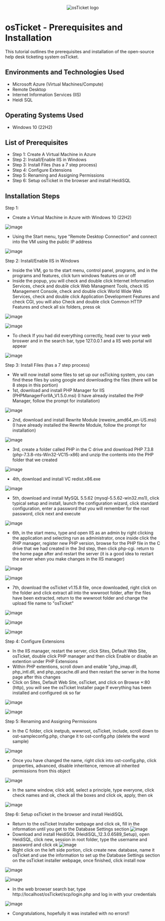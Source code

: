 <p align="center">
<img src="https://i.imgur.com/Clzj7Xs.png" alt="osTicket logo"/>
</p>

<h1>osTicket - Prerequisites and Installation</h1>
This tutorial outlines the prerequisites and installation of the open-source help desk ticketing system osTicket.<br />


<h2>Environments and Technologies Used</h2>

- Microsoft Azure (Virtual Machines/Compute)
- Remote Desktop
- Internet Information Services (IIS)
- Heidi SQL

<h2>Operating Systems Used </h2>

- Windows 10</b> (22H2)

<h2>List of Prerequisites</h2>

- Step 1: Create A Virtual Machine in Azure
- Step 2: Install/Enable IIS in Windows 
- Step 3: Install Files (has a 7 step process)
- Step 4: Configure Extensions
- Step 5: Renaming and Assigning Permissions
- Step 6: Setup osTicket in the browser and install HeidiSQL


<h2>Installation Steps</h2>

Step 1: 
- Create a Virtual Machine in Azure with Windows 10 (22H2)

![image](https://github.com/thechristinaq/osTicket---Prerequisites-and-Installation/assets/165831241/feb464ce-7a0b-4513-acfd-a5c1606df949)

- Using the Start menu, type "Remote Desktop Connection" and connect into the VM using the public IP address

![image](https://github.com/thechristinaq/osTicket---Prerequisites-and-Installation/assets/165831241/f5fb7401-30de-4d32-8299-437f8e863206)


Step 2: Install/Enable IIS in Windows
- Inside the VM, go to the start menu, control panel, programs, and in the programs and features, click turn windows features on or off
- Inside the popup, you will check and double click Internet Information Services, check and double click Web Managment Tools, check IIS Management Console, check and double click World Wide Web Services, check and double click Application Development Features and check CGI, you will also Check and double click Common HTTP Features and check all six folders, press ok 
 

![image](https://github.com/thechristinaq/osTicket---Prerequisites-and-Installation/assets/165831241/44e9d665-7120-4622-9a19-ce2c3cc2fbf2)

![image](https://github.com/thechristinaq/osTicket---Prerequisites-and-Installation/assets/165831241/50c63b46-b022-44d6-a11a-1a45853bccd8)

- To check If you had did everything correctly, head over to your web broswer and in the search bar, type 127.0.0.1 and a IIS web portal will appear
  
![image](https://github.com/thechristinaq/osTicket---Prerequisites-and-Installation/assets/165831241/b699f4a9-4fb7-4637-b97c-325d219c19bf)


Step 3: Install Files (has a 7 step process) 
- We will now install some files to set up our osTicking system, you can find these files by using google and downloading the files (there will be 8 steps in this portion)
- 1st, download and install PHP Manager for IIS (PHPManagerForIIA_V1.5.0.msi) (I have already installed the PHP Manager, follow the prompt for installation)

![image](https://github.com/thechristinaq/osTicket---Prerequisites-and-Installation/assets/165831241/02f7fc6a-4cca-4e83-8c21-2f7a9ddc862b)

- 2nd, download and install Rewrite Module (reweire_amd64_en-US.msi) (I have already installed the Rewrite Module, follow the prompt for installation)

![image](https://github.com/thechristinaq/osTicket---Prerequisites-and-Installation/assets/165831241/4d34600e-f4c3-4338-bcb8-f6549c032cfb)

- 3rd, create a folder called PHP in the C drive and download PHP 7.3.8 (php-7.3.8-nts-Win32-VC15-x86) and unzip the contents into the PHP folder that we created

![image](https://github.com/thechristinaq/osTicket---Prerequisites-and-Installation/assets/165831241/270cc768-0075-4b88-9e40-4eb30ce939ab)
 
- 4th, download and install VC redist.x86.exe

![image](https://github.com/thechristinaq/osTicket---Prerequisites-and-Installation/assets/165831241/19eb71c9-5390-4e47-99d7-9e587f0580e8)
 
- 5th, download and install MySQL 5.5.62 (mysql-5.5.62-win32.ms1), click typical setup and install, launch the configuration wizard, click standard configuration, enter a password that you will remember for the root password, click next and execute

![image](https://github.com/thechristinaq/osTicket---Prerequisites-and-Installation/assets/165831241/8aa7a18b-2252-48f8-a24b-026398022f9e)

- 6th, in the start menu, type and open IIS as an admin by right clicking the application and selecting run as administrator, once inside click the PHP manager, register new PHP version, browse for the PHP file in the C drive that we had created in the 3rd step, then click php-cgi. return to the home page after and restart the server (it is a good idea to restart the server when you make changes in the IIS manager)

![image](https://github.com/thechristinaq/osTicket---Prerequisites-and-Installation/assets/165831241/5602dc37-527b-4c55-95df-45538b69fa4b)

![image](https://github.com/thechristinaq/osTicket---Prerequisites-and-Installation/assets/165831241/fe6ca64e-37a6-471b-be62-90b292cff8f0)

- 7th, download the osTicket v1.15.8 file, once downloaded, right click on the folder and click extract all into the wwwroot folder, after the files have been extracted, return to the wwwroot folder and change the upload file name to "osTicket" 

![image](https://github.com/thechristinaq/osTicket---Prerequisites-and-Installation/assets/165831241/b5e72eb5-17f0-4584-83dd-cbec3f1e4e54)

![image](https://github.com/thechristinaq/osTicket---Prerequisites-and-Installation/assets/165831241/c98d7f0a-60e0-4055-8fa6-8c2a7830be00)

![image](https://github.com/thechristinaq/osTicket---Prerequisites-and-Installation/assets/165831241/9e93655d-e9b5-413c-ac8e-d51a39301d8e)

Step 4: Configure Extensions
- In the IIS manager, restart the server, click Sites, Default Web Site, osTicket, double click PHP manager and then click Enable or disable an extention under PHP Extensions
- Within PHP extentions, scroll down and enable "php_imap.dll, php_intl.dll, and php_opcache.dll and then restart the server in the home page after this changes
- Click on Sites, Default Web Site, osTicket, and click on Browse *:80 (http), you will see the osTicket Installer page If everything has been installed and configured ok so far 

![image](https://github.com/thechristinaq/osTicket---Prerequisites-and-Installation/assets/165831241/41df97e0-59dc-4ec8-b33e-909763a2bdc0)

![image](https://github.com/thechristinaq/osTicket---Prerequisites-and-Installation/assets/165831241/09039dec-7f15-441a-842f-e39cee387092)


Step 5: Renaming and Assigning Permissions
- In the C folder, click inetpub, wwwroot, osTicket, include, scroll down to ost-sampleconfig.php, change it to ost-config.php (delete the word sample)

 ![image](https://github.com/thechristinaq/osTicket---Prerequisites-and-Installation/assets/165831241/5d27b5df-337d-4f0f-bf1a-0391130b4711)

- Once you have changed the name, right click into ost-config.php, click properties, advanced, disable inheritence, remove all inherited permissions from this object

![image](https://github.com/thechristinaq/osTicket---Prerequisites-and-Installation/assets/165831241/63849632-b7c9-4c9f-bcfc-af07876bca68)

- In the same window, click add, select a principle, type everyone, click check names and ok, check all the boxes and click ok, apply, then ok 

![image](https://github.com/thechristinaq/osTicket---Prerequisites-and-Installation/assets/165831241/bcaf516e-2318-4b75-8c48-20a93a460ed4)


Step 6: Setup osTicket in the browser and install HeidiSQL
- Return to the osTicket Installer webpage and click ok, fill in the information until you get to the Database Settings section
![image](https://github.com/thechristinaq/osTicket---Prerequisites-and-Installation/assets/165831241/d6315935-049f-4f88-8612-9b37108c4d01)
- Download and install HeidiSQL (HeidiSQL_12.3.0.6589_Setup), open HeidiSQL, click new, session in root folder, type the username and password and click ok
![image](https://github.com/thechristinaq/osTicket---Prerequisites-and-Installation/assets/165831241/34a8d757-dd37-411d-9f9d-0edafc40b4de)
- Right click on the left side portion, click create new. database, name it osTicket and use the information to set up the Database Settings section on the osTicket installer webpage, once finished, click install now

![image](https://github.com/thechristinaq/osTicket---Prerequisites-and-Installation/assets/165831241/afee915c-d6be-47cb-9b2a-0abe6bcc7e6d)

![image](https://github.com/thechristinaq/osTicket---Prerequisites-and-Installation/assets/165831241/8eaef088-0361-451b-a23d-6de7d5995bf7)

- In the web browser search bar, type http://localhost/osTicket/scp/login.php and log in with your credentials

![image](https://github.com/thechristinaq/osTicket---Prerequisites-and-Installation/assets/165831241/1097c021-9d19-45c5-8f12-bfbffeceea63)

- Congratulations, hopefully it was installed with no errors!!
